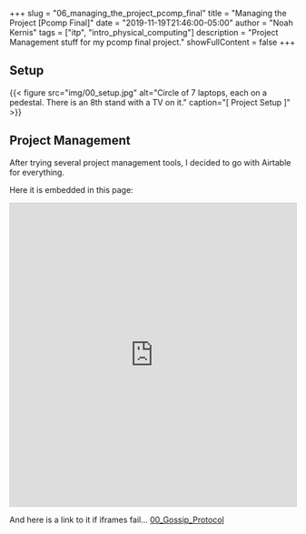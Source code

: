 +++
slug = "06_managing_the_project_pcomp_final"
title = "Managing the Project [Pcomp Final]"
date = "2019-11-19T21:46:00-05:00"
author = "Noah Kernis"
tags = ["itp", "intro_physical_computing"]
description = "Project Management stuff for my pcomp final project."
showFullContent = false
+++

## Setup

{{< figure src="img/00_setup.jpg" alt="Circle of 7 laptops, each on a pedestal. There is an 8th stand with a TV on it." caption="[ Project Setup ]" >}}

## Project Management

After trying several project management tools, I decided to go with Airtable for everything.

Here it is embedded in this page:

<iframe class="airtable-embed" src="https://airtable.com/embed/shrGytbkMfYQqy0FA?backgroundColor=pink&layout=card" frameborder="0" onmousewheel="" width="100%" height="533" style="background: transparent; border: 1px solid #ccc;"></iframe>

And here is a link to it if iframes fail... [00_Gossip_Protocol](https://airtable.com/shrGytbkMfYQqy0FA)